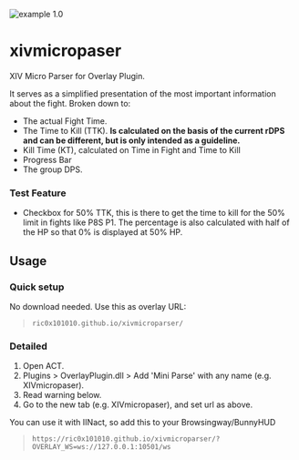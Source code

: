 
![example 1.0](https://ric0x101010.github.io/xivmicroparser/img/example_1.0.png)

# xivmicropaser
XIV Micro Parser for Overlay Plugin.

It serves as a simplified presentation of the most important information about the fight.
Broken down to:
- The actual Fight Time.
- The Time to Kill (TTK). **Is calculated on the basis of the current rDPS and can be different, but is only intended as a guideline.** 
- Kill Time (KT), calculated on Time in Fight and Time to Kill
- Progress Bar
- The group DPS.

### Test Feature
- Checkbox for 50% TTK, this is there to get the time to kill for the 50% limit in fights like P8S P1. The percentage is also calculated with half of the HP so that 0% is displayed at 50% HP.

## Usage

### Quick setup

No download needed.
Use this as overlay URL:

> `ric0x101010.github.io/xivmicroparser/`

### Detailed

1. Open ACT.
2. Plugins > OverlayPlugin.dll > Add 'Mini Parse' with any name (e.g. XIVmicropaser).
3. Read warning below.
4. Go to the new tab (e.g. XIVmicropaser), and set url as above.

You can use it with IINact, so add this to your Browsingway/BunnyHUD
> `https://ric0x101010.github.io/xivmicroparser/?OVERLAY_WS=ws://127.0.0.1:10501/ws`
